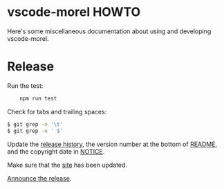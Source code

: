 <!--
{% comment %}
Licensed to Julian Hyde under one or more contributor license
agreements.  See the NOTICE file distributed with this work
for additional information regarding copyright ownership.
Julian Hyde licenses this file to you under the Apache
License, Version 2.0 (the "License"); you may not use this
file except in compliance with the License.  You may obtain a
copy of the License at

http://www.apache.org/licenses/LICENSE-2.0

Unless required by applicable law or agreed to in writing,
software distributed under the License is distributed on an
"AS IS" BASIS, WITHOUT WARRANTIES OR CONDITIONS OF ANY KIND,
either express or implied.  See the License for the specific
language governing permissions and limitations under the
License.
{% endcomment %}
-->
# vscode-morel HOWTO

Here's some miscellaneous documentation about using and developing
vscode-morel.

# Release

Run the test:
```sh
	npm run test
```

Check for tabs and trailing spaces: 
```sh
$ git grep -n '\t'
$ git grep -n ' $'
```

Update the [release history](HISTORY.md),
the version number at the bottom of [README](README.md),
and the copyright date in [NOTICE](NOTICE).

Make sure that the [site](http://www.hydromatic.net/vscode-morel/) has
been updated.

[Announce the release](https://twitter.com/julianhyde/status/622842100736856064).
